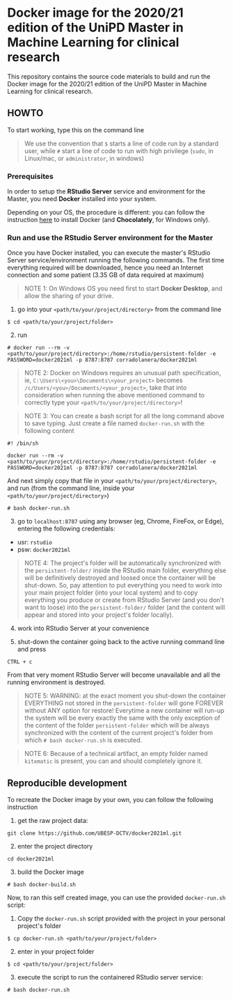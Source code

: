 # Docker image for the 2020/21 edition of the UniPD Master in Machine Learning for clinical research
 
This repository contains the source code materials to build and run the Docker image for the 2020/21 edition of the UniPD Master in Machine Learning for clinical research.
 
 
 
 
## HOWTO

To start working, type this on the command line

> We use the convention that `$` starts a line of code run by a standard user, while `#` start a line of code to run with high privilege (`sudo`, in Linux/mac, or `administrator`, in windows)


### Prerequisites

In order to setup the **RStudio Server** service and environment for the Master, you need **Docker** installed into your system. 

Depending on your OS, the procedure is different: you can follow the instruction [here](https://github.com/aaronpeikert/reproducible-research#resources) to install Docker (and **Chocolately**, for Windows only).


### Run and use the RStudio Server environment for the Master

Once you have Docker installed, you can execute the master's RStudio Server service/environment running the following commands. The first time everything required will be downloaded, hence you need an Internet connection and some patient (3.35 GB of data required at maximum)

> NOTE 1: On Windows OS you need first to start **Docker Desktop**, and allow the sharing of your drive.


1. go into your `<path/to/your/project/directory>` from the command line
  ```
  $ cd <path/to/your/project/folder>
  ```

2. run 
  ```
  # docker run --rm -v <path/to/your/project/directory>:/home/rstudio/persistent-folder -e PASSWORD=docker2021ml -p 8787:8787 corradolanera/docker2021ml
  ```

> NOTE 2: Docker on Windows requires an unusual path specification, ie, `C:\Users\<you>\Documents\<your_project>` becomes `/c/Users/<you>/Documents/<your_project>`, take that into consideration when running the above mentioned command to correctly type your `<path/to/your/project/directory>`!

> NOTE 3: You can create a bash script for all the long command above to save typing. Just create a file named `docker-run.sh` with the following content

  ```
  #! /bin/sh

  docker run --rm -v <path/to/your/project/directory>:/home/rstudio/persistent-folder -e PASSWORD=docker2021ml -p 8787:8787 corradolanera/docker2021ml
  ```
  
  And next simply copy that file in your `<path/to/your/project/directory>`, and run (from the command line, inside your `<path/to/your/project/directory>`)
  
  ```
  # bash docker-run.sh
  ```
  

3. go to `localhost:8787` using any browser (eg, Chrome, FireFox, or Edge), entering the following credentials:

  - usr: `rstudio`
  - psw: `docker2021ml`
  
> NOTE 4: The project's folder will be automatically synchronized with the `persistent-folder/` inside the RStudio main folder, everything else will be definitively destroyed and loosed once the container will be shut-down. So, pay attention to put everything you need to work into your main project folder (into your local system) and to copy everything you produce or create from RStudio Server (and you don't want to loose) into the `persistent-folder/` folder (and the content will appear and stored into your project's folder locally).

4. work into RStudio Server at your convenience

5. shut-down the container going back to the active running command line and press
  ```
  CTRL + c
  ```
  From that very moment RStudio Server will become unavailable and all the running environment is destroyed.
  
> NOTE 5: WARNING: at the exact moment you shut-down the container EVERYTHING not stored in the `persistent-folder` will gone FOREVER without ANY option for restore! Everytime a new container will run-up the system will be every exactly the same with the only exception of the content of the folder `persistent-folder` which will be always synchronized with the content of the current project's folder from which `# bash docker-run.sh` is executed.

> NOTE 6: Because of a technical artifact, an empty folder named `kitematic` is present, you can and should completely ignore it.




## Reproducible development

To recreate the Docker image by your own, you can follow the following instruction

1. get the raw project data:

  ```
  git clone https://github.com/UBESP-DCTV/docker2021ml.git
  ```

2. enter the project directory

  ```
  cd docker2021ml
  ```

3. build the Docker image
  ```
  # bash docker-build.sh
  ```

Now, to ran this self created image, you can use the provided `docker-run.sh` script:

  
1. Copy the `docker-run.sh` script provided with the project in your personal project's folder
  ```
  $ cp docker-run.sh <path/to/your/project/folder>
  ```

2. enter in your project folder
  ```
  $ cd <path/to/your/project/folder>
  ```
  
3. execute the script to run the containered RStudio server service:
  ```
  # bash docker-run.sh
  ```
  
  
  
